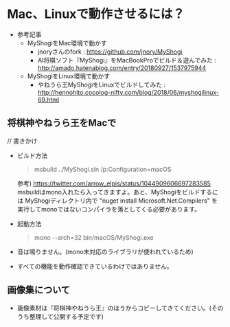 ﻿# Mac、Linuxで動作させるには？

- 参考記事
  - MyShogiをMac環境で動かす
    - jnoryさんのfork : https://github.com/jnory/MyShogi
    - AI将棋ソフト『MyShogi』をMacBookProでビルド＆遊んでみた : http://amado.hatenablog.com/entry/20180927/1537975944
  - MyShogiをLinux環境で動かす
    - やねうら王MyShogiをLinuxでビルドしてみた : http://hennohito.cocolog-nifty.com/blog/2018/06/myshogilinux-69.html


## 将棋神やねうら王をMacで

// 書きかけ

- ビルド方法
  > msbuild ../MyShogi.sln /p:Configuration=macOS

  参考)
    https://twitter.com/arrow_elpis/status/1044909606697283585
     msbuildはmono入れたら入ってきますよ。あと、MyShogiをビルドするには MyShogiディレクトリ内で
    "nuget install Microsoft.Net.Compilers" を実行してmonoではないコンパイラを落としてくる必要があります。


- 起動方法
  > mono --arch=32 bin/macOS/MyShogi.exe

- 音は鳴りません。(mono未対応のライブラリが使われているため)
- すべての機能を動作確認できているわけではありません。


## 画像集について

- 画像素材は『将棋神やねうら王』のほうからコピーしてきてください。(そのうち整理して公開する予定です)
